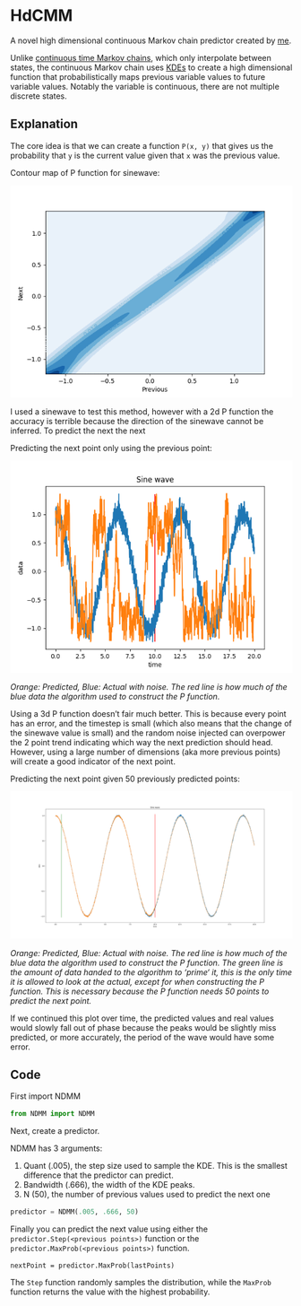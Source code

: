 # HdCMM

A novel high dimensional continuous Markov chain predictor created by [me](https://github.com/maximkha). 

Unlike [continuous time Markov chains](https://en.wikipedia.org/wiki/Continuous-time_Markov_chain), which only interpolate between states, the continuous Markov chain uses [KDEs](https://en.wikipedia.org/wiki/Kernel_density_estimation) to create a high dimensional function that probabilistically maps previous variable values to future variable values. Notably the variable is continuous, there are not multiple discrete states.

## Explanation

The core idea is that we can create a function `P(x, y)` that gives us the probability that `y` is the current value given that `x` was the previous value.

Contour map of P function for sinewave:

![Figure_6](Figure_6.png)

I used a sinewave to test this method, however with a 2d P function the accuracy is terrible because the direction of the sinewave cannot be inferred. To predict the next the next 

Predicting the next point only using the previous point:

![Figure_5](Figure_5.png)

*Orange: Predicted, Blue: Actual with noise. The red line is how much of the blue data the algorithm used to construct the P function.*



Using a 3d P function doesn’t fair much better. This is because every point has an error, and the timestep is small (which also means that the change of the sinewave value is small) and the random noise injected can overpower the 2 point trend indicating which way the next prediction should head. However, using a large number of dimensions (aka more previous points) will create a good indicator of the next point.

Predicting the next point given 50 previously predicted points:

![Figure_4](Figure_4.png)

*Orange: Predicted, Blue: Actual with noise. The red line is how much of the blue data the algorithm used to construct the P function. The green line is the amount of data handed to the algorithm to ‘prime‘ it, this is the only time it is allowed to look at the actual, except for when constructing the P function. This is necessary because the P function needs 50 points to predict the next point.*

If we continued this plot over time, the predicted values and real values would slowly fall out of phase because the peaks would be slightly miss predicted, or more accurately, the period of the wave would have some error. 

## Code

First import NDMM

```python
from NDMM import NDMM
```

Next, create a predictor.

NDMM has 3 arguments:

1. Quant (.005), the step size used to sample the KDE. This is the smallest difference that the predictor can predict.
2. Bandwidth (.666), the width of the KDE peaks.
3. N (50), the number of previous values used to predict the next one

```python
predictor = NDMM(.005, .666, 50)
```

Finally you can predict the next value using either the `predictor.Step(<previous points>)` function or the `predictor.MaxProb(<previous points>)` function.

```
nextPoint = predictor.MaxProb(lastPoints)
```

The `Step` function randomly samples the distribution, while the `MaxProb` function returns the value with the highest probability.